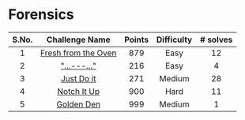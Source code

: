 # Forensics

|S.No.| Challenge Name | Points | Difficulty |# solves|
|:---:|:--------------:|:------:|:----------:|:------:|
|1| [Fresh from the Oven](./Fresh%20from%the%20Oven/)| 879 | Easy  | 12 |
|2| ["...---..."](./Morse) | 216 | Easy | 4 |
|3| [Just Do it](./Just%20Do%It/)| 271 | Medium | 28 |
|4| [Notch It Up](./Notch%20%It%Up/)| 900 | Hard | 11 |
|5| [Golden Den](./Golden%20Den)| 999 | Medium | 1 |